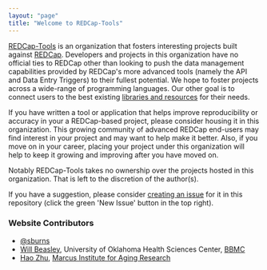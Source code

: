 ```yaml
---
layout: "page"
title: "Welcome to REDCap-Tools"
---
```


[REDCap-Tools](https://github.com/redcap-tools) is an organization that fosters interesting projects built against [REDCap](http://project-redcap.org). Developers and projects in this organization have no official ties to REDCap other than looking to push the data management capabilities provided by REDCap's more advanced tools (namely the API and Data Entry Triggers) to their fullest potential. We hope to foster projects across a wide-range of programming languages.  Our other goal is to connect users to the best existing [libraries and resources](/projects) for their needs.

If you have written a tool or application that helps improve reproducibility or accuracy in your a REDCap-based project, please consider housing it in this organization. This growing community of advanced REDCap end-users may find interest in your project and may want to help make it better. Also, if you move on in your career, placing your project under this organization will help to keep it growing and improving after you have moved on.

Notably REDCap-Tools takes no ownership over the projects hosted in this organization. That is left to the discretion of the author(s).

If you have a suggestion, please consider [creating an issue](https://github.com/redcap-tools/redcap-tools.github.io/issues?q=is%3Aissue) for it in this repository (click the green 'New Issue' button in the top right).

### Website Contributors

* [@sburns](https://github.com/sburns)
* [Will Beasley](https://github.com/wibeasley), University of Oklahoma Health Sciences Center, [BBMC](http://www.ouhsc.edu/bbmc/#about)
* [Hao Zhu](https://github.com/haozhu233), [Marcus Institute for Aging Research](https://www.marcusinstituteforaging.org/)
